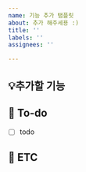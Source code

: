 ```yaml
---
name: 기능 추가 탬플릿
about: 추가 해주세용 :)
title: ''
labels: ''
assignees: ''

---
```


## 💡추가할 기능
<!-- 진행할 작업에 대한 간단한 설명해주세요. -->
 
## 🌿  To-do
<!-- 구현하기 위해 할 내용을 적어주세요. -->
- [ ] todo
 
## 📌 ETC
<!-- 기타 사항을 적어주세요. -->
